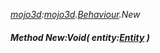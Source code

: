 _[mojo3d](../../modules/mojo3d/mojo3d-module.md):[mojo3d](../../modules/mojo3d/mojo3d-module.md).[Behaviour](../../modules/mojo3d/mojo3d-behaviour.md).New_
##### Method New:Void( entity:[Entity](../../modules/mojo3d/mojo3d-entity.md) )
